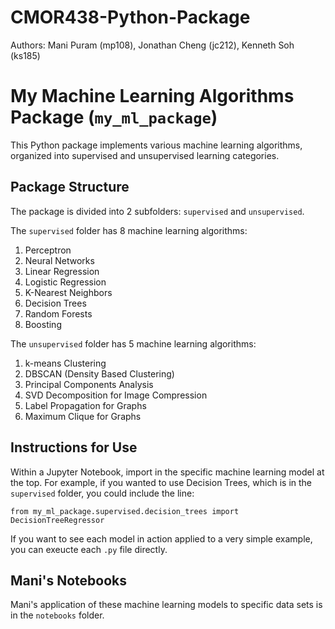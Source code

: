 # CMOR438-Python-Package

Authors: Mani Puram (mp108), Jonathan Cheng (jc212), Kenneth Soh (ks185)

# My Machine Learning Algorithms Package (```my_ml_package```)

This Python package implements various machine learning algorithms, organized into supervised and unsupervised learning categories.

## Package Structure

The package is divided into 2 subfolders: ```supervised``` and ```unsupervised```. 

The ```supervised``` folder has 8 machine learning algorithms:
1. Perceptron
2. Neural Networks
3. Linear Regression
4. Logistic Regression
5. K-Nearest Neighbors
6. Decision Trees
7. Random Forests
8. Boosting

The ```unsupervised``` folder has 5 machine learning algorithms:
1. k-means Clustering
2. DBSCAN (Density Based Clustering)
3. Principal Components Analysis
4. SVD Decomposition for Image Compression
5. Label Propagation for Graphs
6. Maximum Clique for Graphs


## Instructions for Use


Within a Jupyter Notebook, import in the specific machine learning model at the top. For example, if you wanted to use Decision Trees, which is in the ```supervised``` folder, you could include the line:

```from my_ml_package.supervised.decision_trees import DecisionTreeRegressor```

If you want to see each model in action applied to a very simple example, you can exeucte each ```.py``` file directly. 


## Mani's Notebooks

Mani's application of these machine learning models to specific data sets is in the ```notebooks``` folder. 




